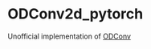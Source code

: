 # ODConv2d_pytorch
Unofficial implementation of [ODConv](https://openreview.net/pdf?id=DmpCfq6Mg39)
